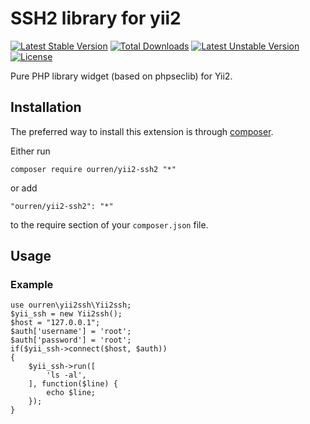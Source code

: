 SSH2 library for yii2
============

[![Latest Stable Version](https://poser.pugx.org/ourren/yii2-ssh2/v/stable)](https://packagist.org/packages/ourren/yii2-ssh2) [![Total Downloads](https://poser.pugx.org/ourren/yii2-ssh2/downloads)](https://packagist.org/packages/ourren/yii2-ssh2) [![Latest Unstable Version](https://poser.pugx.org/ourren/yii2-ssh2/v/unstable)](https://packagist.org/packages/ourren/yii2-ssh2) [![License](https://poser.pugx.org/ourren/yii2-ssh2/license)](https://packagist.org/packages/ourren/yii2-ssh2)


Pure PHP library widget (based on phpseclib) for Yii2.


## Installation

The preferred way to install this extension is through [composer](http://getcomposer.org/download/).

Either run

```
composer require ourren/yii2-ssh2 "*"
```

or add

```
"ourren/yii2-ssh2": "*"
```

to the require section of your `composer.json` file.


## Usage

### Example

```
use ourren\yii2ssh\Yii2ssh;
$yii_ssh = new Yii2ssh();
$host = "127.0.0.1";
$auth['username'] = 'root';
$auth['password'] = 'root';
if($yii_ssh->connect($host, $auth))
{
    $yii_ssh->run([
        'ls -al',
    ], function($line) {
        echo $line;
    });
}
```

